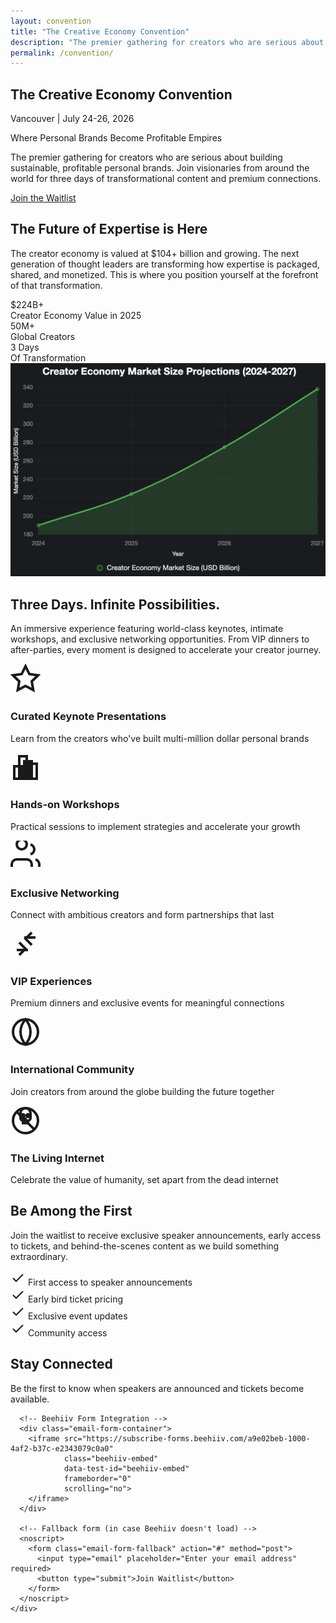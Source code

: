 ```yaml
---
layout: convention
title: "The Creative Economy Convention"
description: "The premier gathering for creators who are serious about building sustainable, profitable personal brands. Join visionaries from around the world for three days of transformational content and premium connections."
permalink: /convention/
---
```


<!-- Hero Section -->
<section class="hero" id="hero">
  <div class="hero-background">
    <div class="geometric-mountains"></div>
  </div>
  <div class="container">
    <div class="hero-content">
      <h1 class="hero-title">The Creative Economy Convention</h1>
      <p class="hero-subtitle">Vancouver | July 24-26, 2026</p>
      <p class="hero-tagline">Where Personal Brands Become Profitable Empires</p>
      <p class="hero-description">
        The premier gathering for creators who are serious about building sustainable, profitable personal brands. 
        Join visionaries from around the world for three days of transformational content and premium connections.
      </p>
      <a href="#email-capture" class="cta-button primary">Join the Waitlist</a>
    </div>
  </div>
</section>

<!-- Why This Matters Section -->
<section class="section why-matters" id="why-matters">
  <div class="container">
    <div class="section-content">
      <h2 class="section-title">The Future of Expertise is Here</h2>
      <p class="section-description">
        The creator economy is valued at $104+ billion and growing. The next generation of thought leaders 
        are transforming how expertise is packaged, shared, and monetized. This is where you position 
        yourself at the forefront of that transformation.
      </p>
      <div class="stats-grid">
        <div class="stat-card">
          <div class="stat-number">$224B+</div>
          <div class="stat-label">Creator Economy Value in 2025</div>
        </div>
        <div class="stat-card">
          <div class="stat-number">50M+</div>
          <div class="stat-label">Global Creators</div>
        </div>
        <div class="stat-card">
          <div class="stat-number">3 Days</div>
          <div class="stat-label">Of Transformation</div>
        </div>
      </div>
    </div>
  </div>
</section>

<!-- Creator Economy Graph -->
<section class="section creator-economy-graph">
  <div class="container">
    <div class="graph-container">
      <img src="/assets/images/creatoreconomy.png" alt="Creator Economy Market Projections 2024-2027" class="economy-graph" loading="lazy">
    </div>
  </div>
</section>

<!-- The Experience Section -->
<section class="section experience" id="experience">
  <div class="container">
    <div class="section-content">
      <h2 class="section-title">Three Days. Infinite Possibilities.</h2>
      <p class="section-description">
        An immersive experience featuring world-class keynotes, intimate workshops, and exclusive 
        networking opportunities. From VIP dinners to after-parties, every moment is designed to 
        accelerate your creator journey.
      </p>
      <div class="features-grid">
        <div class="feature-card">
          <div class="feature-icon">
            <svg width="48" height="48" viewBox="0 0 24 24" fill="none" stroke="currentColor" stroke-width="2">
              <path d="M12 2l3.09 6.26L22 9.27l-5 4.87 1.18 6.88L12 17.77l-6.18 3.25L7 14.14 2 9.27l6.91-1.01L12 2z"/>
            </svg>
          </div>
          <h3 class="feature-title">Curated Keynote Presentations</h3>
          <p class="feature-description">Learn from the creators who've built multi-million dollar personal brands</p>
        </div>
        <div class="feature-card">
          <div class="feature-icon">
            <svg width="48" height="48" viewBox="0 0 24 24" fill="none" stroke="currentColor" stroke-width="2">
              <path d="M9 11H3v10h6V11zm4-8H7v18h6V3zm4 4h-6v14h6V7zm4 2h-6v12h6V9z"/>
            </svg>
          </div>
          <h3 class="feature-title">Hands-on Workshops</h3>
          <p class="feature-description">Practical sessions to implement strategies and accelerate your growth</p>
        </div>
        <div class="feature-card">
          <div class="feature-icon">
            <svg width="48" height="48" viewBox="0 0 24 24" fill="none" stroke="currentColor" stroke-width="2">
              <path d="M17 21v-2a4 4 0 0 0-4-4H5a4 4 0 0 0-4 4v2M9 7a4 4 0 1 0 0-8 4 4 0 0 0 0 8zM23 21v-2a4 4 0 0 0-3-3.87M16 3.13a4 4 0 0 1 0 7.75"/>
            </svg>
          </div>
          <h3 class="feature-title">Exclusive Networking</h3>
          <p class="feature-description">Connect with ambitious creators and form partnerships that last</p>
        </div>
        <div class="feature-card">
          <div class="feature-icon">
            <svg width="48" height="48" viewBox="0 0 24 24" fill="none" stroke="currentColor" stroke-width="2">
              <path d="M20 7h-9M14 17H5M17 3l-5 5 5 5M7 21l5-5-5-5"/>
            </svg>
          </div>
          <h3 class="feature-title">VIP Experiences</h3>
          <p class="feature-description">Premium dinners and exclusive events for meaningful connections</p>
        </div>
        <div class="feature-card">
          <div class="feature-icon">
            <svg width="48" height="48" viewBox="0 0 24 24" fill="none" stroke="currentColor" stroke-width="2">
              <circle cx="12" cy="12" r="10"/>
              <path d="M12 2a15.3 15.3 0 0 1 4 10 15.3 15.3 0 0 1-4 10 15.3 15.3 0 0 1-4-10 15.3 15.3 0 0 1 4-10z"/>
            </svg>
          </div>
          <h3 class="feature-title">International Community</h3>
          <p class="feature-description">Join creators from around the globe building the future together</p>
        </div>
        <div class="feature-card">
          <div class="feature-icon">
            <svg width="48" height="48" viewBox="0 0 24 24" fill="none" stroke="currentColor" stroke-width="2">
              <!-- Prohibition circle -->
              <circle cx="12" cy="12" r="10"/>
              <!-- Diagonal line through -->
              <line x1="4.93" y1="4.93" x2="19.07" y2="19.07"/>
              <!-- Skull shape -->
              <path d="M8 6c0-2.21 1.79-4 4-4s4 1.79 4 4v4c0 1.1-.9 2-2 2h-4c-1.1 0-2-.9-2-2V6z"/>
              <!-- Eye sockets -->
              <circle cx="10" cy="8" r="1" fill="currentColor"/>
              <circle cx="14" cy="8" r="1" fill="currentColor"/>
              <!-- Nasal cavity -->
              <path d="M12 9.5v2"/>
              <!-- Teeth/jaw -->
              <path d="M10 13h1v1h-1z"/>
              <path d="M12 13h1v1h-1z"/>
              <path d="M13 13h1v1h-1z"/>
            </svg>
          </div>
          <h3 class="feature-title">The Living Internet</h3>
          <p class="feature-description">Celebrate the value of humanity, set apart from the dead internet</p>
        </div>
      </div>
    </div>
  </div>
</section>

<!-- Early Access Benefits Section -->
<section class="section early-access" id="early-access">
  <div class="container">
    <div class="section-content">
      <h2 class="section-title">Be Among the First</h2>
      <p class="section-description">
        Join the waitlist to receive exclusive speaker announcements, early access to tickets, 
        and behind-the-scenes content as we build something extraordinary.
      </p>
      <div class="benefits-list">
        <div class="benefit-item">
          <svg width="24" height="24" viewBox="0 0 24 24" fill="none" stroke="currentColor" stroke-width="2">
            <polyline points="20 6 9 17 4 12"/>
          </svg>
          <span>First access to speaker announcements</span>
        </div>
        <div class="benefit-item">
          <svg width="24" height="24" viewBox="0 0 24 24" fill="none" stroke="currentColor" stroke-width="2">
            <polyline points="20 6 9 17 4 12"/>
          </svg>
          <span>Early bird ticket pricing</span>
        </div>
        <div class="benefit-item">
          <svg width="24" height="24" viewBox="0 0 24 24" fill="none" stroke="currentColor" stroke-width="2">
            <polyline points="20 6 9 17 4 12"/>
          </svg>
          <span>Exclusive event updates</span>
        </div>
        <div class="benefit-item">
          <svg width="24" height="24" viewBox="0 0 24 24" fill="none" stroke="currentColor" stroke-width="2">
            <polyline points="20 6 9 17 4 12"/>
          </svg>
          <span>Community access</span>
        </div>
      </div>
    </div>
  </div>
</section>

<!-- Email Capture Section -->
<section class="section email-capture" id="email-capture">
  <div class="container">
    <div class="email-content">
      <h2 class="email-title">Stay Connected</h2>
      <p class="email-subtitle">Be the first to know when speakers are announced and tickets become available.</p>
      
      <!-- Beehiiv Form Integration -->
      <div class="email-form-container">
        <iframe src="https://subscribe-forms.beehiiv.com/a9e02beb-1000-4af2-b37c-e2343079c0a0" 
                class="beehiiv-embed" 
                data-test-id="beehiiv-embed" 
                frameborder="0" 
                scrolling="no">
        </iframe>
      </div>
      
      <!-- Fallback form (in case Beehiiv doesn't load) -->
      <noscript>
        <form class="email-form-fallback" action="#" method="post">
          <input type="email" placeholder="Enter your email address" required>
          <button type="submit">Join Waitlist</button>
        </form>
      </noscript>
    </div>
  </div>
</section>

 